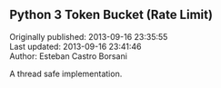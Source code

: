 ## Python 3 Token Bucket (Rate Limit)  
Originally published: 2013-09-16 23:35:55  
Last updated: 2013-09-16 23:41:46  
Author: Esteban Castro Borsani  
  
A thread safe implementation.